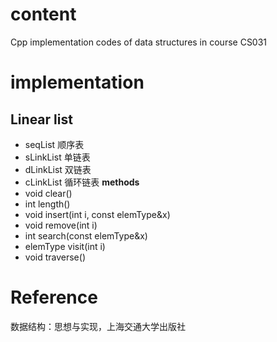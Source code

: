 # content

Cpp implementation codes of data structures in course CS031

# implementation

## Linear list
- seqList 顺序表
- sLinkList 单链表
- dLinkList 双链表
- cLinkList 循环链表
**methods**
- void clear()
- int length()
- void insert(int i, const elemType&x)
- void remove(int i)
- int search(const elemType&x)
- elemType visit(int i)
- void traverse()

# Reference
数据结构：思想与实现，上海交通大学出版社
